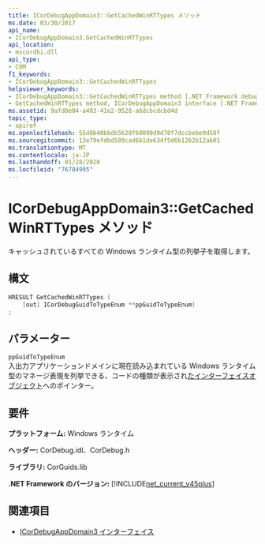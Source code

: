 ```yaml
---
title: ICorDebugAppDomain3::GetCachedWinRTTypes メソッド
ms.date: 03/30/2017
api_name:
- ICorDebugAppDomain3.GetCachedWinRTTypes
api_location:
- mscordbi.dll
api_type:
- COM
f1_keywords:
- ICorDebugAppDomain3::GetCachedWinRTTypes
helpviewer_keywords:
- ICorDebugAppDomain3::GetCachedWinRTTypes method [.NET Framework debugging]
- GetCachedWinRTTypes method, ICorDebugAppDomain3 interface [.NET Framework debugging]
ms.assetid: 9afd0e04-a403-41e2-9528-a6dcbcdcbd4d
topic_type:
- apiref
ms.openlocfilehash: 55d0b40bbdb5628f60090d9d70f7dccbebe9d58f
ms.sourcegitcommit: 13e79efdbd589cad6b1de634f5d6b1262b12ab01
ms.translationtype: MT
ms.contentlocale: ja-JP
ms.lasthandoff: 01/28/2020
ms.locfileid: "76784995"
---
```

# <a name="icordebugappdomain3getcachedwinrttypes-method"></a>ICorDebugAppDomain3::GetCachedWinRTTypes メソッド
キャッシュされているすべての Windows ランタイム型の列挙子を取得します。  
  
## <a name="syntax"></a>構文  
  
```cpp  
HRESULT GetCachedWinRTTypes (   
    [out] ICorDebugGuidToTypeEnum **ppGuidToTypeEnum)  
;  
```  
  
## <a name="parameters"></a>パラメーター  
 `ppGuidToTypeEnum`  
 入出力アプリケーションドメインに現在読み込まれている Windows ランタイム型のマネージ表現を列挙できる、コードの種類が表示され[たインターフェイスオブジェクト](icordebugguidtotypeenum-interface.md)へのポインター。  
  
## <a name="requirements"></a>要件  
 **プラットフォーム:** Windows ランタイム  
  
 **ヘッダー:** CorDebug.idl、CorDebug.h  
  
 **ライブラリ:** CorGuids.lib  
  
 **.NET Framework のバージョン:** [!INCLUDE[net_current_v45plus](../../../../includes/net-current-v45plus-md.md)]  
  
## <a name="see-also"></a>関連項目

- [ICorDebugAppDomain3 インターフェイス](icordebugappdomain3-interface.md)

